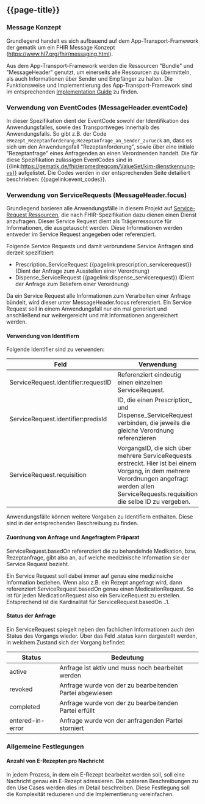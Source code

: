 ## {{page-title}}

### Message Konzept

Grundlegend handelt es sich aufbauend auf dem App-Transport-Framework der gematik um ein FHIR Message Konzept (https://www.hl7.org/fhir/messaging.html).

Aus dem App-Transport-Framework werden die Ressourcen "Bundle" und "MessageHeader" genutzt, um einerseits alle Ressourcen zu übermitteln, als auch Informationen über Sender und Empfänger zu halten. Die Funktionsweise und Implementierung des App-Transport-Framework sind im entsprechenden [Implementation Guide](https://simplifier.net/app-transport-framework/~guides) zu finden.

### Verwendung von EventCodes (MessageHeader.eventCode)

In dieser Spezifikation dient der EventCode sowohl der Identifikation des Anwendungsfalles, sowie des Transportweges innerhalb des Anwendungsfalls. So gibt z.B. der Code `eRezept_Rezeptanforderung;Rezeptanfrage_an_Sender_zurueck` an, dass es sich um den Anwendungsfall "Rezeptanforderung", sowie über eine initiale "Rezeptanfrage" eines Anfragenden an einen Verordnenden handelt.
Die für diese Spezifikation zulässigen EventCodes sind in {{link:https://gematik.de/fhir/erpmedreqcom/ValueSet/kim-dienstkennung-vs}} aufgelistet. Die Codes werden in der entsprechenden Seite detailiert beschrieben: {{pagelink:event_codes}}.

### Verwendung von ServiceRequests (MessageHeader.focus)

Grundlegend basieren alle Anwendungsfälle in diesem Projekt auf [Service-Request Ressourcen](http://hl7.org/fhir/R4/servicerequest.html), die nach FHIR-Spezifikation dazu dienen einen Dienst anzufragen. Dieser Service Request dient als Trägerressource für Informationen, die ausgetauscht werden. Diese Informationen werden entweder im Service Request angegeben oder referenziert.

Folgende Service Requests und damit verbrundene Service Anfragen sind derzeit spezifiziert:

* Prescription_ServiceRequest {{pagelink:prescription_servicerequest}} (Dient der Anfrage zum Ausstellen einer Verordnung)
* Dispense_ServiceRequest {{pagelink:dispense_servicerequest}} (Dient der Anfrage zum Beliefern einer Verordnung)

Da ein Service Request alle Informationen zum Verarbeiten einer Anfrage bündelt, wird dieser unter MessageHeader.focus referenziert.
Ein Service Request soll in einem Anwendungsfall nur ein mal generiert und anschließend nur weitergereicht und mit Informationen angereichert werden.

#### Verwendung von Identifiern

Folgende Identifier sind zu verwenden:

| Feld | Verwendung |
|---|---|
|ServiceRequest.identifier:requestID | Referenziert eindeutig einen einzelnen ServiceRequest. |
|ServiceRequest.identifier:predisId | ID, die einen Prescription_ und Dispense_ServiceRequest verbinden, die jeweils die gleiche Verordnung referenzieren |
|ServiceRequest.requisition | VorgangsID, die sich über mehrere ServiceRequests erstreckt. Hier ist bei einem Vorgang, in dem mehrere Verordnungen angefragt werden allen ServiceRequests.requisition die selbe ID zu vergeben. |

Anwendungsfälle können weitere Vorgaben zu Identifiern enthalten. Diese sind in der entsprechenden Beschreibung zu finden.

#### Zuordnung von Anfrage und Angefragtem Präparat

ServiceRequest.basedOn referenziert die zu behandelnde Medikation, bzw. Rezeptanfrage, gibt also an, auf welche medizinische Information sie der Service Request bezieht.

Ein Service Request soll dabei immer auf genau eine medizinsiche Information beziehen. Wenn also z.B. ein Rezept angefragt wird, dann referenziert ServiceRequest.basedOn genau einen MedicationRequest. So ist für jeden MedicationRequest also ein ServiceRequest zu erstellen. Entsprechend ist die Kardinalität für ServiceRequest.basedOn ..1.

#### Status der Anfrage

Ein ServiceRequest spiegelt neben den fachlichen Informationen auch den Status des Vorgangs wieder. Über das Feld .status kann dargestellt werden, in welchem Zustand sich der Vorgang befindet:

|Status|Bedeutung|
|---|---|
|active|Anfrage ist aktiv und muss noch bearbeitet werden|
|revoked|Anfrage wurde von der zu bearbeitenden Partei abgewiesen|
|completed|Anfrage wurde von der zu bearbeitenden Partei erfüllt|
|entered-in-error|Anfrage wurde von der anfragenden Partei storniert|

### Allgemeine Festlegungen

#### Anzahl von E-Rezepten pro Nachricht

In jedem Prozess, in dem ein E-Rezept bearbeitet werden soll, soll eine Nachricht genau ein E-Rezept adressieren. Die späteren Beschreibungen zu den Use Cases werden dies im Detail beschreiben. Diese Festlegung soll die Komplexität reduzieren und die Implementierung vereinfachen.
